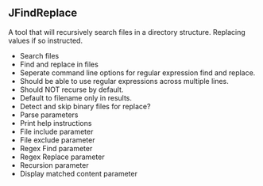 ## JFindReplace

A tool that will recursively search files in a directory structure.  Replacing values if so instructed.

* Search files
* Find and replace in files
* Seperate command line options for regular expression find and replace.
* Should be able to use regular expressions across multiple lines.
* Should NOT recurse by default.
* Default to filename only in results.
* Detect and skip binary files for replace?
* Parse parameters
* Print help instructions
* File include parameter
* File exclude parameter
* Regex Find parameter
* Regex Replace parameter
* Recursion parameter
* Display matched content parameter



